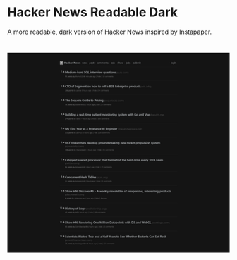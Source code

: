 # Hacker News Readable Dark

A more readable, dark version of Hacker News inspired by Instapaper.

#

![Image of Hacker News Readable Dark](hacker-news-readable-dark.png)
